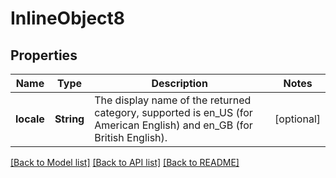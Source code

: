 # InlineObject8

## Properties

Name | Type | Description | Notes
------------ | ------------- | ------------- | -------------
**locale** | **String** | The display name of the returned category, supported is en_US (for American English) and en_GB (for British English). | [optional] 

[[Back to Model list]](../README.md#documentation-for-models) [[Back to API list]](../README.md#documentation-for-api-endpoints) [[Back to README]](../README.md)


